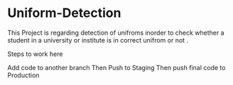 # Uniform-Detection
This Project is regarding detection of unifroms inorder to check whether a student in a university or institute is in correct unifrom or not .


Steps to work here 

Add code to another branch
Then Push to Staging
Then push final code to Production
